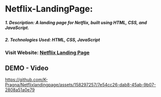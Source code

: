 


# Netflix-LandingPage:
##### 1. Description: A landing page for Netflix, built using HTML, CSS, and JavaScript.
##### 2. Technologies Used: HTML, CSS, JavaScript

### Visit Website: [Netflix Landing Page](https://k-pragna.github.io/Netflixlandingpage/NETFLIX%20LANDING%20PAGE/index.html)


## DEMO - Video


https://github.com/K-Pragna/Netflixlandingpage/assets/158297257/7e54cc26-dab8-45ab-9b07-2808a51a0e79



